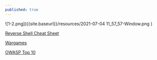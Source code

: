 ```yaml
---
published: true
---
```




![1-2.png]({{site.baseurl}}/resources/2021-07-04 11_57_57-Window.png )




[Reverse Shell Cheat Sheet](https://pentestmonkey.net/cheat-sheet/shells/reverse-shell-cheat-sheet)


[Wargames](https://overthewire.org/wargames/)

[OWASP Top 10](https://owasp.org/www-project-top-ten/)




